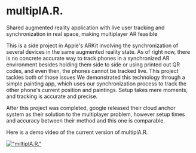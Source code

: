 # multiplA.R.
Shared augmented reality application with live user tracking and synchronization in real space, making multiplayer AR feasible

This is a side project in Apple's ARKit involving the synchronization of several devices in the same augmented reality state. 
As of right now, there is no concrete accurate way to track phones in a synchronized AR environment besides holding them side to side or using printed out QR codes, and even then, the phones cannot be tracked live. This project tackles both of those issues
We demonstrated this technology through a simple painting app, which uses our synchronization process to track the other phone's current position and paintings. Setup takes mere moments, and tracking is accurate and precise.

After this project was completed, google released their cloud anchor system as their solution to the multiplayer problem, however setup times and accuracy between their method and this one is comparable.

Here is a demo video of the current version of multiplA.R.

[!["miltiplA.R."](http://img.youtube.com/vi/Kh2ZaAuBb9U/0.jpg)](http://www.youtube.com/watch?v=Kh2ZaAuBb9U "multiplA.R. demo")
